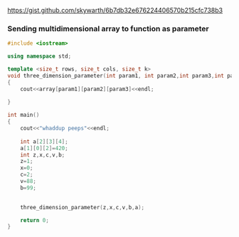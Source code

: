 https://gist.github.com/skywarth/6b7db32e676224406570b215cfc738b3

### Sending multidimensional array to function as parameter
```cpp
#include <iostream>

using namespace std;

template <size_t rows, size_t cols, size_t k>
void three_dimension_parameter(int param1, int param2,int param3,int param4,int param5, int (&array)[rows][cols][k])
{
    cout<<array[param1][param2][param3]<<endl;
    
}

int main()
{
    cout<<"whaddup peeps"<<endl;
    
    int a[2][3][4];
    a[1][0][2]=420;
    int z,x,c,v,b;
    z=1;
    x=0;
    c=2;
    v=88;
    b=99;

    
    three_dimension_parameter(z,x,c,v,b,a);

    return 0;
}
```
